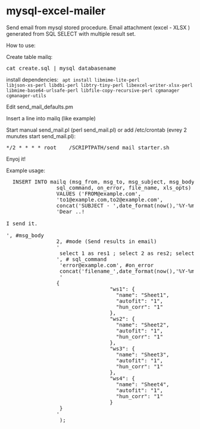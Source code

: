 # mysql-excel-mailer
Send email from mysql stored procedure. Email attachment (excel - XLSX ) generated from SQL SELECT with multiple result set.

How to use:

Create table mailq:
<pre>
cat create.sql | mysql databasename
</pre>
install dependencies:
<code>
apt install libmime-lite-perl libjson-xs-perl libdbi-perl libtry-tiny-perl libexcel-writer-xlsx-perl libmime-base64-urlsafe-perl  libfile-copy-recursive-perl cgmanager cgmanager-utils
</code>

Edit send_mail_defaults.pm


Insert a line into mailq (like example)

Start manual send_mail.pl (perl send_mail.pl) or add /etc/crontab (evrey 2 munutes start send_mail.pl):

<pre>
*/2 * * * *	root	/SCRIPTPATH/send_mail_starter.sh
</pre>

Enyoj it!



Example usage:

<pre>
  INSERT INTO mailq (msg_from, msg_to, msg_subject, msg_body,  `mode`,
                sql_command, on_error, file_name, xls_opts)
                VALUES ('FROM@example.com',                            #from
                'to1@example.com,to2@example.com',                     #to
                concat('SUBJECT - ',date_format(now(),'%Y-%m-%d')),    #msg_subject
                'Dear ..!<br><br>I send it. <br><br>', #msg_body
                2, #mode (Send results in email)
                '
                 select 1 as res1 ; select 2 as res2; select 3 as res3;select 4 as res4;
                ', # sql_command
                 'error@example.com', #on_error
                 concat('filename_',date_format(now(),'%Y-%m-%d'),'.xlsx'), #file_name
                 '
                {
                                 "ws1": {
                                   "name": "Sheet1",
                                   "autofit": "1",
                                   "hun_corr": "1"
                                 },
                                 "ws2": {
                                   "name": "Sheet2",
                                   "autofit": "1",
                                   "hun_corr": "1"
                                 },
                                 "ws3": {
                                   "name": "Sheet3",
                                   "autofit": "1",
                                   "hun_corr": "1"
                                 },
                                 "ws4": {
                                   "name": "Sheet4",
                                   "autofit": "1",
                                   "hun_corr": "1"
                                 }
                 }
                '                                                      # xls_opts
                 );
</pre>
